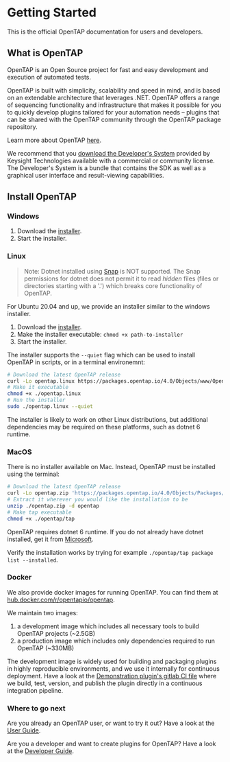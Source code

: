 # Getting Started
This is the official OpenTAP documentation for users and developers.


## What is OpenTAP

OpenTAP is an Open Source project for fast and easy development and execution of automated tests. 

OpenTAP is built with simplicity, scalability and speed in mind, and is based on an extendable architecture that leverages .NET. 
OpenTAP offers a range of sequencing functionality and infrastructure that makes it possible for you to quickly develop plugins tailored for your automation needs – plugins that can be shared with the OpenTAP community through the OpenTAP package repository. 

Learn more about OpenTAP [here](http://opentap.io).

We recommend that you [download the Developer's System](https://www.keysight.com/find/tapinstall) provided by Keysight Technologies available with a commercial or community license. The Developer's System is a bundle that contains the SDK as well as a graphical user interface and result-viewing capabilities. 

## Install OpenTAP
### Windows
1. Download the [installer](https://packages.opentap.io/4.0/Objects/www/OpenTAP.exe?format=full).
2. Start the installer.

### Linux
> Note: Dotnet installed using [Snap](https://docs.microsoft.com/en-us/dotnet/core/install/linux-snap) is NOT supported.
The Snap permissions for dotnet does not permit it to read *hidden* files (files or directories starting with a '.') which breaks core functionality of OpenTAP.

For Ubuntu 20.04 and up, we provide an installer similar to the windows installer.

1. Download the [installer](https://packages.opentap.io/4.0/Objects/www/OpenTAP?os=Linux&format=full).
2. Make the installer executable: `chmod +x path-to-installer`
3. Start the installer.

The installer supports the `--quiet` flag which can be used to install OpenTAP in scripts, or in a terminal environemnt:

```bash
# Download the latest OpenTAP release
curl -Lo opentap.linux https://packages.opentap.io/4.0/Objects/www/OpenTAP?os=Linux
# Make it executable
chmod +x ./opentap.linux
# Run the installer
sudo ./opentap.linux --quiet
```

The installer is likely to work on other Linux distributions, but additional dependencies
may be required on these platforms, such as dotnet 6 runtime.

### MacOS
There is no installer available on Mac. Instead, OpenTAP must be installed using the terminal:

```bash
# Download the latest OpenTAP release
curl -Lo opentap.zip 'https://packages.opentap.io/4.0/Objects/Packages/OpenTAP?os=MacOS&architecture=arm64'
# Extract it wherever you would like the installation to be
unzip ./opentap.zip -d opentap
# Make tap executable
chmod +x ./opentap/tap
```

OpenTAP requires dotnet 6 runtime. If you do not already have dotnet installed, get it from [Microsoft](https://learn.microsoft.com/en-us/dotnet/core/install/macos).

Verify the installation works by trying for example `./opentap/tap package list --installed`.

### Docker
We also provide docker images for running OpenTAP. You can find them at
[hub.docker.com/r/opentapio/opentap](https://hub.docker.com/r/opentapio/opentap).

We maintain two images:


1. a development image which includes all necessary tools to build OpenTAP projects (~2.5GB)
2. a production image which includes only dependencies required to run OpenTAP (~330MB)

The development image is widely used for building and packaging plugins in highly reproducible environments, and we use
it internally for continuous deployment. Have a look at the [Demonstration
plugin's gitlab CI file](https://gitlab.com/OpenTAP/Plugins/demonstration/-/blob/master/.gitlab-ci.yml) where we build, test, version, and publish the plugin directly in a continuous integration pipeline.


### Where to go next
Are you already an OpenTAP user, or want to try it out? Have a look at the [User Guide](User%20Guide/Introduction/Readme.md).

Are you a developer and want to create plugins for OpenTAP? Have a look at the [Developer Guide](Developer%20Guide/Introduction/Readme.md).

